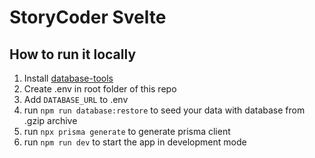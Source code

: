# StoryCoder Svelte

## How to run it locally

1. Install [database-tools](https://www.mongodb.com/docs/database-tools/installation/installation/)
2. Create .env in root folder of this repo
3. Add `DATABASE_URL` to .env
4. run `npm run database:restore` to seed your data with database from .gzip archive
5. run `npx prisma generate` to generate prisma client
6. run `npm run dev` to start the app in development mode


[//]: # (## Building)

[//]: # ()
[//]: # (To create a production version of your app:)

[//]: # ()
[//]: # (```bash)

[//]: # (npm run build)

[//]: # (```)

[//]: # ()
[//]: # (You can preview the production build with `npm run preview`.)

[//]: # ()
[//]: # (> To deploy your app, you may need to install an [adapter]&#40;https://kit.svelte.dev/docs/adapters&#41; for your target environment.)
